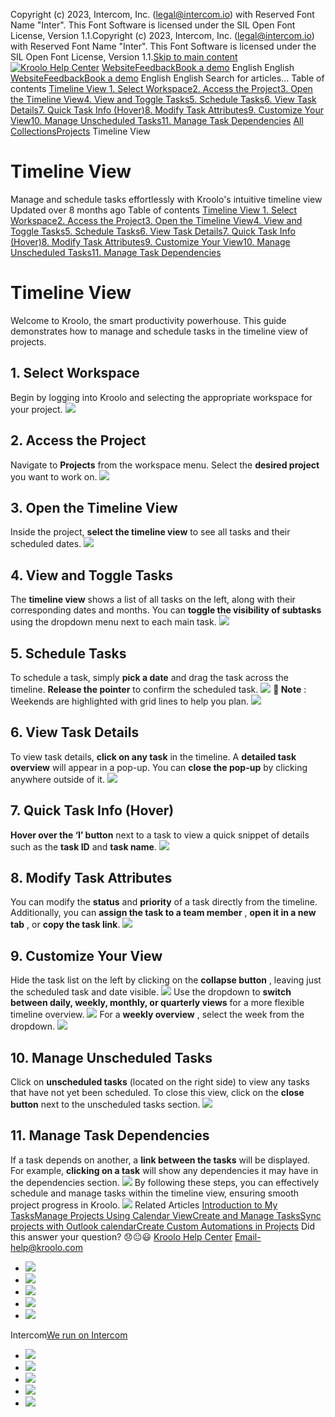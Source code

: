Copyright (c) 2023, Intercom, Inc. (legal@intercom.io) with Reserved Font Name "Inter". This Font Software is licensed under the SIL Open Font License, Version 1.1.Copyright (c) 2023, Intercom, Inc. (legal@intercom.io) with Reserved Font Name "Inter". This Font Software is licensed under the SIL Open Font License, Version 1.1.[Skip to main content](https://help.kroolo.com/en/articles/9909220-timeline-view#main-content)
[![Kroolo Help Center](https://downloads.intercomcdn.com/i/o/h4qkzypg/611116/ee699fbf23fef0f6d8d4f666d84c/37cdcedd14003d8fdcfdeda0a05c09cb)](https://help.kroolo.com/en/)
[Website](https://kroolo.com/)[Feedback](https://kroolo.featurebase.app/)[Book a demo](https://kroolo.com/book-demo)
English
English
[Website](https://kroolo.com/)[Feedback](https://kroolo.featurebase.app/)[Book a demo](https://kroolo.com/book-demo)
English
English
Search for articles...
Table of contents
[Timeline View ](https://help.kroolo.com/en/articles/9909220-timeline-view#h_840d19e2d1)[1. Select Workspace](https://help.kroolo.com/en/articles/9909220-timeline-view#h_cc7313b5db)[2. Access the Project](https://help.kroolo.com/en/articles/9909220-timeline-view#h_8bc25e9e67)[3. Open the Timeline View](https://help.kroolo.com/en/articles/9909220-timeline-view#h_ff14bc84aa)[4. View and Toggle Tasks](https://help.kroolo.com/en/articles/9909220-timeline-view#h_322d90ac7c)[5. Schedule Tasks](https://help.kroolo.com/en/articles/9909220-timeline-view#h_5ee4bccdd6)[6. View Task Details](https://help.kroolo.com/en/articles/9909220-timeline-view#h_e7c8c3986c)[7. Quick Task Info (Hover)](https://help.kroolo.com/en/articles/9909220-timeline-view#h_2c4c10503a)[8. Modify Task Attributes](https://help.kroolo.com/en/articles/9909220-timeline-view#h_b1c0ae9882)[9. Customize Your View](https://help.kroolo.com/en/articles/9909220-timeline-view#h_45053b5c5b)[10. Manage Unscheduled Tasks](https://help.kroolo.com/en/articles/9909220-timeline-view#h_afb20327b0)[11. Manage Task Dependencies](https://help.kroolo.com/en/articles/9909220-timeline-view#h_9bc9bf7aea)
[All Collections](https://help.kroolo.com/en/)[Projects](https://help.kroolo.com/en/collections/9118210-projects)
Timeline View
# Timeline View
Manage and schedule tasks effortlessly with Kroolo's intuitive timeline view
Updated over 8 months ago
Table of contents
[Timeline View ](https://help.kroolo.com/en/articles/9909220-timeline-view#h_840d19e2d1)[1. Select Workspace](https://help.kroolo.com/en/articles/9909220-timeline-view#h_cc7313b5db)[2. Access the Project](https://help.kroolo.com/en/articles/9909220-timeline-view#h_8bc25e9e67)[3. Open the Timeline View](https://help.kroolo.com/en/articles/9909220-timeline-view#h_ff14bc84aa)[4. View and Toggle Tasks](https://help.kroolo.com/en/articles/9909220-timeline-view#h_322d90ac7c)[5. Schedule Tasks](https://help.kroolo.com/en/articles/9909220-timeline-view#h_5ee4bccdd6)[6. View Task Details](https://help.kroolo.com/en/articles/9909220-timeline-view#h_e7c8c3986c)[7. Quick Task Info (Hover)](https://help.kroolo.com/en/articles/9909220-timeline-view#h_2c4c10503a)[8. Modify Task Attributes](https://help.kroolo.com/en/articles/9909220-timeline-view#h_b1c0ae9882)[9. Customize Your View](https://help.kroolo.com/en/articles/9909220-timeline-view#h_45053b5c5b)[10. Manage Unscheduled Tasks](https://help.kroolo.com/en/articles/9909220-timeline-view#h_afb20327b0)[11. Manage Task Dependencies](https://help.kroolo.com/en/articles/9909220-timeline-view#h_9bc9bf7aea)
# Timeline View 
Welcome to Kroolo, the smart productivity powerhouse. This guide demonstrates how to manage and schedule tasks in the timeline view of projects.
## 1. Select Workspace
Begin by logging into Kroolo and selecting the appropriate workspace for your project.
[![](https://downloads.intercomcdn.com/i/o/1189432537/693360490b1f7bf019c7718d/219e7d0c-d356-42c5-a801-eb62a24bd3c0.gif?expires=1747842300&signature=957d5fee8fd9979c628916211c70376dd5636a0b9db860dee554108b41cab8d7&req=dSEvH819n4RcXvMW1HO4zS1iyOna%2FXXRcrfrj63e8xOqzcnrwJE5X26rRr5B%0ApwSxHE95FeKHT1OCdfA%3D%0A)](https://downloads.intercomcdn.com/i/o/1189432537/693360490b1f7bf019c7718d/219e7d0c-d356-42c5-a801-eb62a24bd3c0.gif?expires=1747842300&signature=957d5fee8fd9979c628916211c70376dd5636a0b9db860dee554108b41cab8d7&req=dSEvH819n4RcXvMW1HO4zS1iyOna%2FXXRcrfrj63e8xOqzcnrwJE5X26rRr5B%0ApwSxHE95FeKHT1OCdfA%3D%0A)
## 2. Access the Project
Navigate to **Projects** from the workspace menu. Select the **desired project** you want to work on.
[![](https://downloads.intercomcdn.com/i/o/1189432544/0bf35827d4798318ed09770f/a6f2e8a8-58d9-4af3-b52b-5d1bc44ab44f.png?expires=1747842300&signature=b1aa9cd5a7f8e13b5c9e978c3cf4a6cf7973b1b4a22f35dfc3b7575f6308cacc&req=dSEvH819n4RbXfMW1HO4zYxpAufGHMsSKJqy10KlMo6pQz1qXAbkrqLmQC6u%0AjL%2B22sVr7MEuE5qqee0%3D%0A)](https://downloads.intercomcdn.com/i/o/1189432544/0bf35827d4798318ed09770f/a6f2e8a8-58d9-4af3-b52b-5d1bc44ab44f.png?expires=1747842300&signature=b1aa9cd5a7f8e13b5c9e978c3cf4a6cf7973b1b4a22f35dfc3b7575f6308cacc&req=dSEvH819n4RbXfMW1HO4zYxpAufGHMsSKJqy10KlMo6pQz1qXAbkrqLmQC6u%0AjL%2B22sVr7MEuE5qqee0%3D%0A)
## 3. Open the Timeline View
Inside the project, **select the timeline view** to see all tasks and their scheduled dates.
[![](https://downloads.intercomcdn.com/i/o/1189432543/7b45393a5649c1660089afe5/4ece009b-82e8-4c72-920f-a21b35c8416f.png?expires=1747842300&signature=b644da43afc71d053c8506bfaafa6b8b7473742f18e941a8cfffd8d0a3401851&req=dSEvH819n4RbWvMW1HO4zfQ%2FDLrup7NBLZHraqGyXwdHiPl8HWHK0qMFLz0U%0AosWFlHOKXax45NvSEHE%3D%0A)](https://downloads.intercomcdn.com/i/o/1189432543/7b45393a5649c1660089afe5/4ece009b-82e8-4c72-920f-a21b35c8416f.png?expires=1747842300&signature=b644da43afc71d053c8506bfaafa6b8b7473742f18e941a8cfffd8d0a3401851&req=dSEvH819n4RbWvMW1HO4zfQ%2FDLrup7NBLZHraqGyXwdHiPl8HWHK0qMFLz0U%0AosWFlHOKXax45NvSEHE%3D%0A)
## 4. View and Toggle Tasks
The **timeline view** shows a list of all tasks on the left, along with their corresponding dates and months. You can **toggle the visibility of subtasks** using the dropdown menu next to each main task.
[![](https://downloads.intercomcdn.com/i/o/1189436850/841558ac130c4639eeace104/3aaaae12-04bc-4e03-a878-ffec3b8c30f0?expires=1747842300&signature=13ec9b2cb78365a1c2d09a06349a25ff9bbbdf2265329369df6e37ce2cf79f54&req=dSEvH819m4laWfMW1HO4zZbJ24OzjHvl9QCL39ElDVSVmxCqFZhU1gZcCfLa%0AouWYJ1vfGRdKYdohdus%3D%0A)](https://downloads.intercomcdn.com/i/o/1189436850/841558ac130c4639eeace104/3aaaae12-04bc-4e03-a878-ffec3b8c30f0?expires=1747842300&signature=13ec9b2cb78365a1c2d09a06349a25ff9bbbdf2265329369df6e37ce2cf79f54&req=dSEvH819m4laWfMW1HO4zZbJ24OzjHvl9QCL39ElDVSVmxCqFZhU1gZcCfLa%0AouWYJ1vfGRdKYdohdus%3D%0A)
## 5. Schedule Tasks
To schedule a task, simply **pick a date** and drag the task across the timeline. **Release the pointer** to confirm the scheduled task.
[![](https://downloads.intercomcdn.com/i/o/1189455673/3fa7678bcc7a61056b67b492/9e1196b6-7d9e-44ce-93fc-21407baaa217.gif?expires=1747842300&signature=c96d459a691128df2222ff055d50b40d35655274e03de39b3e4c69331b1cb5d2&req=dSEvH817mIdYWvMW1HO4zZ%2Bz%2Bjll8kTtZvjEkjN0i49Tz%2F5IXHgu2yyhZBWz%0AxZQ1Ng46BHNg8RE6uFY%3D%0A)](https://downloads.intercomcdn.com/i/o/1189455673/3fa7678bcc7a61056b67b492/9e1196b6-7d9e-44ce-93fc-21407baaa217.gif?expires=1747842300&signature=c96d459a691128df2222ff055d50b40d35655274e03de39b3e4c69331b1cb5d2&req=dSEvH817mIdYWvMW1HO4zZ%2Bz%2Bjll8kTtZvjEkjN0i49Tz%2F5IXHgu2yyhZBWz%0AxZQ1Ng46BHNg8RE6uFY%3D%0A)
**📝 Note** : Weekends are highlighted with grid lines to help you plan.
[![](https://downloads.intercomcdn.com/i/o/1189453517/3c0387a9de9515974b15fa03/15771381-dcf6-477b-b05e-4fcaf45bb4a5?expires=1747842300&signature=67c817cb6aeb7221c8ec4e5734fd3030144e31c439f03e54ff5a3a6f48fb8018&req=dSEvH817noReXvMW1HO4zWuXcRmvZm%2FjiqmOzPFRb8mOo7vdb9glGDysNHD3%0AIhDPk9aunVfN67guiWQ%3D%0A)](https://downloads.intercomcdn.com/i/o/1189453517/3c0387a9de9515974b15fa03/15771381-dcf6-477b-b05e-4fcaf45bb4a5?expires=1747842300&signature=67c817cb6aeb7221c8ec4e5734fd3030144e31c439f03e54ff5a3a6f48fb8018&req=dSEvH817noReXvMW1HO4zWuXcRmvZm%2FjiqmOzPFRb8mOo7vdb9glGDysNHD3%0AIhDPk9aunVfN67guiWQ%3D%0A)
## 6. View Task Details
To view task details, **click on any task** in the timeline. A **detailed task overview** will appear in a pop-up. 
You can **close the pop-up** by clicking anywhere outside of it.
[![](https://downloads.intercomcdn.com/i/o/1189432558/8d2be983c2e1cf9823375a9f/3915b327-784e-4c7d-b894-0d7f235d8eeb.gif?expires=1747842300&signature=59c4bed33ac242bfdb162919541fb1d290cae5ac3db837fba319895455be9d47&req=dSEvH819n4RaUfMW1HO4zc4PAW0RRGMAD7yCyj3D2SMCYpxqc7iyri84mzPT%0A3uCmuSWMGdjOq76n6xg%3D%0A)](https://downloads.intercomcdn.com/i/o/1189432558/8d2be983c2e1cf9823375a9f/3915b327-784e-4c7d-b894-0d7f235d8eeb.gif?expires=1747842300&signature=59c4bed33ac242bfdb162919541fb1d290cae5ac3db837fba319895455be9d47&req=dSEvH819n4RaUfMW1HO4zc4PAW0RRGMAD7yCyj3D2SMCYpxqc7iyri84mzPT%0A3uCmuSWMGdjOq76n6xg%3D%0A)
## 7. Quick Task Info (Hover)
**Hover over the ‘I’ button** next to a task to view a quick snippet of details such as the **task ID** and **task name**.
[![](https://downloads.intercomcdn.com/i/o/1189439821/afe9a65c77c2e5f99be31e35/cf7ed67a-abcd-461d-9418-8ec58ed0f0b3.gif?expires=1747842300&signature=5f8d3a956e0a13477b7365bd182a7e8fa262f8ca630e62b6c6ab8f496dc658ee&req=dSEvH819lIldWPMW1HO4zTlMWZMPR%2FwQedW7GLSaWKm%2FPp%2BldULBvuavz0mg%0ASBYn1ayIbN2xfy7c4sw%3D%0A)](https://downloads.intercomcdn.com/i/o/1189439821/afe9a65c77c2e5f99be31e35/cf7ed67a-abcd-461d-9418-8ec58ed0f0b3.gif?expires=1747842300&signature=5f8d3a956e0a13477b7365bd182a7e8fa262f8ca630e62b6c6ab8f496dc658ee&req=dSEvH819lIldWPMW1HO4zTlMWZMPR%2FwQedW7GLSaWKm%2FPp%2BldULBvuavz0mg%0ASBYn1ayIbN2xfy7c4sw%3D%0A)
## 8. Modify Task Attributes
You can modify the **status** and **priority** of a task directly from the timeline.
Additionally, you can **assign the task to a team member** , **open it in a new tab** , or **copy the task link**.
[![](https://downloads.intercomcdn.com/i/o/1189432556/5a33cd49cc8558655c6d2a57/64379df8-880f-4a70-800e-9f20b335a67b.gif?expires=1747842300&signature=bae770e874e45e62204f24cc03e5488c5ddcd1507faa327f1e708e3a42413b17&req=dSEvH819n4RaX%2FMW1HO4zXU92NromM5VKeHEsiY56z3DqCmRbRxpYzj5%2Fb8p%0ARci4WaCnYLt1%2F9%2BuXtM%3D%0A)](https://downloads.intercomcdn.com/i/o/1189432556/5a33cd49cc8558655c6d2a57/64379df8-880f-4a70-800e-9f20b335a67b.gif?expires=1747842300&signature=bae770e874e45e62204f24cc03e5488c5ddcd1507faa327f1e708e3a42413b17&req=dSEvH819n4RaX%2FMW1HO4zXU92NromM5VKeHEsiY56z3DqCmRbRxpYzj5%2Fb8p%0ARci4WaCnYLt1%2F9%2BuXtM%3D%0A)
## 9. Customize Your View
Hide the task list on the left by clicking on the **collapse button** , leaving just the scheduled task and date visible.
[![](https://downloads.intercomcdn.com/i/o/1189441563/df898a87472ae6d57cec9ab8/53db3adf-e06f-4cc5-b158-3afe07e93b50.gif?expires=1747842300&signature=916ba75a551975066ad01b7a5bcbd4f7beabf95b27cece5386f138ee8119866c&req=dSEvH816nIRZWvMW1HO4zSftHjCi%2BWicxLDMJr9hcFwLP8ZAyu2vOiDbWd%2FP%0A%2B2eKdGVLNeRVNTL7%2Fgk%3D%0A)](https://downloads.intercomcdn.com/i/o/1189441563/df898a87472ae6d57cec9ab8/53db3adf-e06f-4cc5-b158-3afe07e93b50.gif?expires=1747842300&signature=916ba75a551975066ad01b7a5bcbd4f7beabf95b27cece5386f138ee8119866c&req=dSEvH816nIRZWvMW1HO4zSftHjCi%2BWicxLDMJr9hcFwLP8ZAyu2vOiDbWd%2FP%0A%2B2eKdGVLNeRVNTL7%2Fgk%3D%0A)
Use the dropdown to **switch between daily, weekly, monthly, or quarterly views** for a more flexible timeline overview.
[![](https://downloads.intercomcdn.com/i/o/1189442209/20566138d603a81ec080db61/264136e8-6044-4213-849f-4c304f4be6e3.gif?expires=1747842300&signature=daa3ce664b61ae5077b4738fb969e7edcd48f8c4e90a55910973449334527879&req=dSEvH816n4NfUPMW1HO4zajS6zEv7DdlmLtmWwQgsg3MgXaDvPkQwIP6%2FJds%0AoiHsg10qyzkTmqjNlLA%3D%0A)](https://downloads.intercomcdn.com/i/o/1189442209/20566138d603a81ec080db61/264136e8-6044-4213-849f-4c304f4be6e3.gif?expires=1747842300&signature=daa3ce664b61ae5077b4738fb969e7edcd48f8c4e90a55910973449334527879&req=dSEvH816n4NfUPMW1HO4zajS6zEv7DdlmLtmWwQgsg3MgXaDvPkQwIP6%2FJds%0AoiHsg10qyzkTmqjNlLA%3D%0A)
For a **weekly overview** , select the week from the dropdown.
[![](https://downloads.intercomcdn.com/i/o/1189432552/cd57db16414fe76ccb02bcd8/21ef1652-3d87-4c13-b7fd-4198f4f6fc3c.png?expires=1747842300&signature=1e9236c39ce0307ea8d854a0e84dcbd917fa86644bc1ceebe3453f7d0b8adff4&req=dSEvH819n4RaW%2FMW1HO4zciR3vd%2FAScc87kdd6pHYaFFSHvVjBpPyrqKjxlF%0AOVuKRgFsw%2F7kVQzJTD4%3D%0A)](https://downloads.intercomcdn.com/i/o/1189432552/cd57db16414fe76ccb02bcd8/21ef1652-3d87-4c13-b7fd-4198f4f6fc3c.png?expires=1747842300&signature=1e9236c39ce0307ea8d854a0e84dcbd917fa86644bc1ceebe3453f7d0b8adff4&req=dSEvH819n4RaW%2FMW1HO4zciR3vd%2FAScc87kdd6pHYaFFSHvVjBpPyrqKjxlF%0AOVuKRgFsw%2F7kVQzJTD4%3D%0A)
## 10. Manage Unscheduled Tasks
Click on **unscheduled tasks** (located on the right side) to view any tasks that have not yet been scheduled.
To close this view, click on the **close button** next to the unscheduled tasks section.
[![](https://downloads.intercomcdn.com/i/o/1189432555/6b17c0729853881382c536f2/b3c3d6ff-705d-46d6-97e3-379c8385e453.png?expires=1747842300&signature=0fd57f9b759f0bbfa1d3be2bb4d242758c0f88d5a1046a89cc148673609cb555&req=dSEvH819n4RaXPMW1HO4zX0IOK4uXTaPHyuFpiP6WY4uLEnxwLvtkTqSFA%2FY%0AnuGq73w7SH21k%2Bm0x8Q%3D%0A)](https://downloads.intercomcdn.com/i/o/1189432555/6b17c0729853881382c536f2/b3c3d6ff-705d-46d6-97e3-379c8385e453.png?expires=1747842300&signature=0fd57f9b759f0bbfa1d3be2bb4d242758c0f88d5a1046a89cc148673609cb555&req=dSEvH819n4RaXPMW1HO4zX0IOK4uXTaPHyuFpiP6WY4uLEnxwLvtkTqSFA%2FY%0AnuGq73w7SH21k%2Bm0x8Q%3D%0A)
## 11. Manage Task Dependencies
If a task depends on another, a **link between the tasks** will be displayed.
For example, **clicking on a task** will show any dependencies it may have in the dependencies section.
[![](https://downloads.intercomcdn.com/i/o/1189449084/0a8f97ea5df1c382ffc9a45c/d89a3a72-32bc-4261-bdf3-1116a1b5aa8f.gif?expires=1747842300&signature=8cb0f2872d769a08782a5de320c30ac081c392d4a169cec2d47241c7cd005ac2&req=dSEvH816lIFXXfMW1HO4zXYmK%2B2UNAtbSPuElgePgthrBfwn%2B7hX%2F2Iy%2BAid%0ALdMrFAhnoaSEzO6aa%2Bw%3D%0A)](https://downloads.intercomcdn.com/i/o/1189449084/0a8f97ea5df1c382ffc9a45c/d89a3a72-32bc-4261-bdf3-1116a1b5aa8f.gif?expires=1747842300&signature=8cb0f2872d769a08782a5de320c30ac081c392d4a169cec2d47241c7cd005ac2&req=dSEvH816lIFXXfMW1HO4zXYmK%2B2UNAtbSPuElgePgthrBfwn%2B7hX%2F2Iy%2BAid%0ALdMrFAhnoaSEzO6aa%2Bw%3D%0A)
By following these steps, you can effectively schedule and manage tasks within the timeline view, ensuring smooth project progress in Kroolo.
[![](https://downloads.intercomcdn.com/i/o/1189243866/cad950d7bf35e21e02d0fd81/cta+2.png?expires=1747842300&signature=dfe9d86df0521dcee9befe29c8e4f7f94a2484ca6f36c6280a767113397d576a&req=dSEvH8t6nolZX%2FMW1HO4zTW3FVIY02deYS3rcxEhzTEQDM3LM7FhqRhEXfdb%0Ae60AQeSyFA8Zy4fCbg8%3D%0A)](https://kroolo.com/)
Related Articles
[Introduction to My Tasks](https://help.kroolo.com/en/articles/9427962-introduction-to-my-tasks)[Manage Projects Using Calendar View](https://help.kroolo.com/en/articles/9643404-manage-projects-using-calendar-view)[Create and Manage Tasks](https://help.kroolo.com/en/articles/10085539-create-and-manage-tasks)[Sync projects with Outlook calendar](https://help.kroolo.com/en/articles/10129623-sync-projects-with-outlook-calendar)[Create Custom Automations in Projects](https://help.kroolo.com/en/articles/10299688-create-custom-automations-in-projects)
Did this answer your question?
😞😐😃
[Kroolo Help Center](https://help.kroolo.com/en/)
Email-help@kroolo.com
  * [![](https://intercom.help/kroolo/assets/svg/icon:social-facebook/FFFFFF)](https://www.facebook.com/profile.php?id=61553808299270)
  * [![](https://intercom.help/kroolo/assets/svg/icon:social-linkedin/FFFFFF)](https://www.linkedin.com/company/getkroolo)
  * [![](https://intercom.help/kroolo/assets/svg/icon:social-instagram/FFFFFF)](https://www.instagram.com/getkroolo)
  * [![](https://intercom.help/kroolo/assets/svg/icon:social-youtube/FFFFFF)](https://www.youtube.com/@getkroolo/featured)
  * [![](https://intercom.help/kroolo/assets/svg/icon:social-twitter-x/FFFFFF)](https://www.twitter.com/getkroolo)


Intercom[We run on Intercom](https://www.intercom.com/intercom-link?company=Kroolo&solution=customer-support&utm_campaign=intercom-link&utm_content=We+run+on+Intercom&utm_medium=help-center&utm_referrer=https%3A%2F%2Fhelp.kroolo.com%2Fen%2Farticles%2F9909220-timeline-view&utm_source=desktop-web)
  * [![](https://intercom.help/kroolo/assets/svg/icon:social-facebook/FFFFFF)](https://www.facebook.com/profile.php?id=61553808299270)
  * [![](https://intercom.help/kroolo/assets/svg/icon:social-linkedin/FFFFFF)](https://www.linkedin.com/company/getkroolo)
  * [![](https://intercom.help/kroolo/assets/svg/icon:social-instagram/FFFFFF)](https://www.instagram.com/getkroolo)
  * [![](https://intercom.help/kroolo/assets/svg/icon:social-youtube/FFFFFF)](https://www.youtube.com/@getkroolo/featured)
  * [![](https://intercom.help/kroolo/assets/svg/icon:social-twitter-x/FFFFFF)](https://www.twitter.com/getkroolo)


